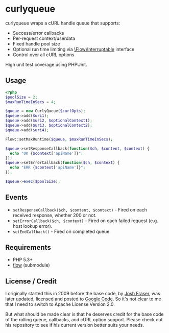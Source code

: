 # curlyqueue

curlyqueue wraps a cURL handle queue that supports:

* Success/error callbacks
* Per-request context/userdata
* Fixed handle pool size
* Optional run time limiting via [\Flow\Interruptable](https://github.com/codeactual/flow) interface
* Control over all cURL options

High unit test coverage using PHPUnit.

## Usage

``` php
<?php
$poolSize = 2;
$maxRunTimeInSecs = 4;

$queue = new CurlyQueue($curlOpts);
$queue->add($uri1);
$queue->add($uri2, $optionalContext1);
$queue->add($uri3, $optionalContext2);
$queue->add($uri4);

Flow::setMaxRuntime($queue, $maxRunTimeInSecs);

$queue->setResponseCallback(function($ch, $content, $context) {
  echo "OK {$context['apiName']}";
});
$queue->setErrorCallback(function($ch, $context) {
  echo "ERR {$context['apiName']}";
});

$queue->exec($poolSize);
```

## Events

* `setResponseCallback($ch, $content, $context)` - Fired on each received response, whether 200 or not.
* `setErrorCallback($ch, $context)` - Fired on each failed request (e.g. host lookup error).
* `setEndCallback()` - Fired on completed queue.

## Requirements

* PHP 5.3+
* [flow](https://github.com/codeactual/flow) (submodule)

## License / Credit

I originally started this in 2009 before the base code, by [Josh Fraser](http://onlineaspect.com/2009/01/26/how-to-use-curl_multi-without-blocking/), was later updated, licensed and posted to [Google Code](http://code.google.com/p/rolling-curl/). So it's not clear to me that I need to switch to Apache License Version 2.0.

But what should be made clear is that he deserves credit for the base code of the rolling queue, callbacks, and cURL option support. Please check out his repository to see if his current version better suits your needs.